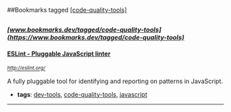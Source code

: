 ##Bookmarks tagged [[code-quality-tools]](https://www.bookmarks.dev?q=[code-quality-tools])

_<sup><sup>[www.bookmarks.dev/tagged/code-quality-tools](https://www.bookmarks.dev/tagged/code-quality-tools)</sup></sup>_
---
#### [ESLint - Pluggable JavaScript linter](http://eslint.org/)
_<sup>http://eslint.org/</sup>_

A fully pluggable tool for identifying and reporting on patterns in JavaScript.
* **tags**: [dev-tools](../tagged/dev-tools.md), [code-quality-tools](../tagged/code-quality-tools.md), [javascript](../tagged/javascript.md)
---
